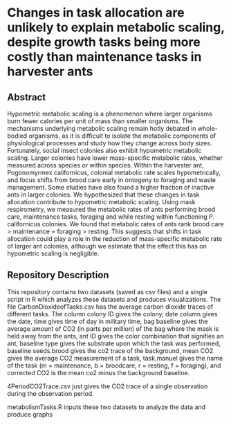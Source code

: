 # Changes in task allocation are unlikely to explain metabolic scaling, despite growth tasks being more costly than maintenance tasks in harvester ants

## Abstract

Hypometric metabolic scaling is a phenomenon where larger organisms burn fewer calories per unit of mass than smaller organisms. The mechanisms underlying metabolic scaling remain hotly debated in whole-bodied organisms, as it is difficult to isolate the metabolic components of physiological processes and study how they change across body sizes. Fortunately, social insect colonies also exhibit hypometric metabolic scaling. Larger colonies have lower mass-specific metabolic rates, whether measured across species or within species. Within the harvester ant, Pogonomyrmex californicus, colonial metabolic rate scales hypometrically, and focus shifts from brood care early in ontogeny to foraging and waste management. Some studies have also found a higher fraction of inactive ants in larger colonies. We hypothesized that these changes in task allocation contribute to hypometric metabolic scaling. Using mask respirometry, we measured the metabolic rates of ants performing brood care, maintenance tasks, foraging and while resting within functioning P. californicus colonies. We found that metabolic rates of ants rank brood care > maintenance = foraging > resting. This suggests that shifts in task allocation could play a role in the reduction of mass-specific metabolic rate of larger ant colonies, although we estimate that the effect this has on hypometric scaling is negligible.  

## Repository Description

This repository contains two datasets (saved as csv files) and a single script in R which analyzes these datasets and produces visualizations. The file CarbonDioxideofTasks.csv has the average carbon dioxide traces of different tasks. The column colony ID gives the colony, date column gives the date, time gives time of day in military time, bag baseline gives the average amount of CO2 (in parts per million) of the bag where the mask is held away from the ants, ant ID gives the color combination that signifies an ant, baseline type gives the substrate upon which the task was performed, baseline seeds.brood gives the co2 trace of the background, mean CO2 gives the average CO2 measurement of a task, task.manuel gives the name of the task (m = maintenance, b = broodcare, r = resting, f = foraging), and corrected CO2 is the mean co2 minus the background baseline. 

4PeriodCO2Trace.csv just gives the CO2 trace of a single observation during the observation period. 

metabolismTasks.R inputs these two datasets to analyze the data and produce graphs 

